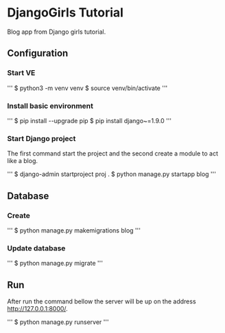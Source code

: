 # DjangoGirls Tutorial

Blog app from Django girls tutorial.

## Configuration

### Start VE

'''
$ python3 -m venv venv
$ source venv/bin/activate
'''

### Install basic environment

'''
$ pip install --upgrade pip
$ pip install django~=1.9.0
'''

### Start Django project

The first command start the project and the second create a module to act like a blog.

'''
$ django-admin startproject proj .
$ python manage.py startapp blog
'''

## Database

### Create

'''
$ python manage.py makemigrations blog
'''

### Update database

'''
$ python manage.py migrate
'''

## Run

After run the command bellow the server will be up on the address http://127.0.0.1:8000/.

'''
$ python manage.py runserver
'''
